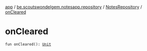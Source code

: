 [app](../../index.md) / [be.scoutswondelgem.notesapp.repository](../index.md) / [NotesRepository](index.md) / [onCleared](./on-cleared.md)

# onCleared

`fun onCleared(): `[`Unit`](https://kotlinlang.org/api/latest/jvm/stdlib/kotlin/-unit/index.html)
